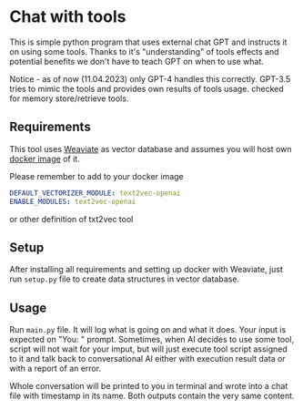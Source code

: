 # Chat with tools

This is simple python program that uses external chat GPT and instructs it on using some tools. Thanks to it's "understanding" of tools effects and potential benefits we don't have to teach GPT on when to use what.

Notice - as of now (11.04.2023) only GPT-4 handles this correctly. GPT-3.5 tries to mimic the tools and provides own results of tools usage. checked for memory store/retrieve tools.

## Requirements

This tool uses [Weaviate](https://weaviate.io/) as vector database and assumes you will host own [docker image](https://weaviate.io/developers/weaviate/installation/docker-compose) of it.

Please remember to add to your docker image

```yaml
DEFAULT_VECTORIZER_MODULE: text2vec-openai
ENABLE_MODULES: text2vec-openai
```

or other definition of txt2vec tool

## Setup

After installing all requirements and setting up docker with Weaviate, just run `setup.py` file to create data structures in vector database.

## Usage

Run `main.py` file. It will log what is going on and what it does. Your input is expected on "You: " prompt. Sometimes, when AI decides to use some tool, script will not wait for your imput, but will just execute tool script assigned to it and talk back to conversational AI either with execution result data or with a report of an error.

Whole conversation will be printed to you in terminal and wrote into a chat file with timestamp in its name. Both outputs contain the very same content.
